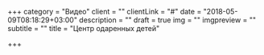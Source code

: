 +++
category = "Видео"
client = ""
clientLink = "#"
date = "2018-05-09T08:18:29+03:00"
description = ""
draft = true
img = ""
imgpreview = ""
subtitle = ""
title = "Центр одаренных детей"

+++
